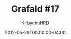 ---
title: "Grafald #17"
type: "image"
date: 2012-05-29T00:00:00-04:00
draft: false
categories: ["Grafald"]
image_path: "../img/2012/17.png"
alt_text: ""
is_subpage: true
author: "[KirbychuHRD](https://cohost.org/KirbychuHRD)"
---